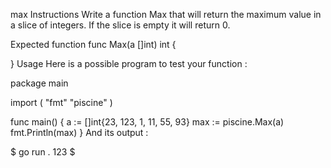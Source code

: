 max
Instructions
Write a function Max that will return the maximum value in a slice of integers. If the slice is empty it will return 0.

Expected function
func Max(a []int) int {

}
Usage
Here is a possible program to test your function :

package main

import (
	"fmt"
	"piscine"
)

func main() {
	a := []int{23, 123, 1, 11, 55, 93}
	max := piscine.Max(a)
	fmt.Println(max)
}
And its output :

$ go run .
123
$